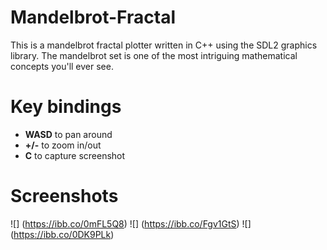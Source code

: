 # Mandelbrot-Fractal
This is a mandelbrot fractal plotter written in C++ using the SDL2 graphics library. The mandelbrot set is one of the most intriguing mathematical
concepts you'll ever see.

# Key bindings
* **WASD** to pan around
* **+/-** to zoom in/out
* **C** to capture screenshot

# Screenshots

![] (https://ibb.co/0mFL5Q8)
![] (https://ibb.co/Fgv1GtS)
![] (https://ibb.co/0DK9PLk)

